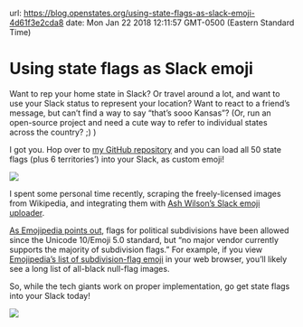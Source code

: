 url: https://blog.openstates.org/using-state-flags-as-slack-emoji-4d61f3e2cda8
date: Mon Jan 22 2018 12:11:57 GMT-0500 (Eastern Standard Time)


# Using state flags as Slack emoji

Want to rep your home state in Slack? Or travel around a lot, and want to use your Slack status to represent your location? Want to react to a friend’s message, but can’t find a way to say “that’s sooo Kansas”? (Or, run an open-source project and need a cute way to refer to individual states across the country? ;) )

I got you. Hop over to [my GitHub repository](https://github.com/mileswwatkins/slack_state_flags) and you can load all 50 state flags (plus 6 territories’) into your Slack, as custom emoji!

![](https://cdn-images-1.medium.com/max/2000/1*Lr3sByZd7z5l-Ch63XHBqg.png)

I spent some personal time recently, scraping the freely-licensed images from Wikipedia, and integrating them with [Ash Wilson’s Slack emoji uploader](https://github.com/smashwilson/slack-emojinator).

[As Emojipedia points out](https://blog.emojipedia.org/us-state-flag-emojis-now-possible/), flags for political subdivisions have been allowed since the Unicode 10/Emoji 5.0 standard, but “no major vendor currently supports the majority of subdivision flags.” For example, if you view [Emojipedia’s list of subdivision-flag emoji](https://emojipedia.org/subdivision-flags/) in your web browser, you’ll likely see a long list of all-black null-flag images.

So, while the tech giants work on proper implementation, go get state flags into your Slack today!

![](https://cdn-images-1.medium.com/max/2000/1*dIBNq3xI_-AScEThl3ZVfA.png)
